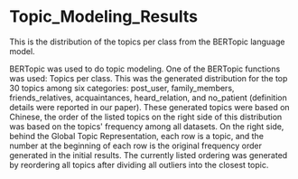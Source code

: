 # Topic_Modeling_Results 
This is the distribution of the topics per class from the BERTopic language model.


BERTopic was used to do topic modeling. One of the BERTopic functions was used: Topics per class. This was the generated distribution for the top 30 topics among six categories: post_user, family_members, friends_relatives, acquaintances, heard_relation, and no_patient (definition details were reported in our paper). These generated topics were based on Chinese, the order of the listed topics on the right side of this distribution was based on the topics' frequency among all datasets. On the right side, behind the Global Topic Representation, each row is a topic, and the number at the beginning of each row is the original frequency order generated in the initial results. The currently listed ordering was generated by reordering all topics after dividing all outliers into the closest topic. 
